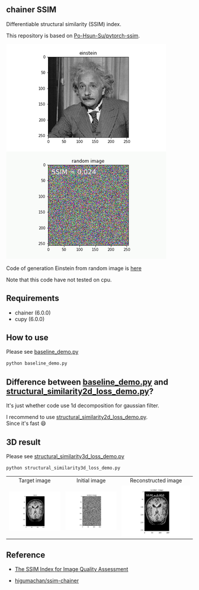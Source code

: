 ## chainer SSIM

Differentiable structural similarity (SSIM) index.

This repository is based on [Po-Hsun-Su/pytorch-ssim](https://github.com/Po-Hsun-Su/pytorch-ssim).

![](image/einstein_.png) ![](image/einstein.gif)  

Code of generation Einstein from random image is [here](notebooks/optimize_einstein.ipynb)

Note that this code have not tested on cpu.


## Requirements

- chainer (6.0.0)
- cupy (6.0.0)


## How to use

Please see [baseline_demo.py](baseline_demo.py)  

```bash
python baseline_demo.py
```


## Difference between [baseline_demo.py](baseline_demo.py) and [structural_similarity2d_loss_demo.py](structural_similarity2d_loss_demo.py)?

It's just whether code use 1d decomposition for gaussian filter.

I recommend to use [structural_similarity2d_loss_demo.py](structural_similarity2d_loss_demo.py).  
Since it's fast :smile:


## 3D result

Please see [structural_similarity3d_loss_demo.py](structural_similarity3d_loss_demo.py)

```bash
python structural_similarity3d_loss_demo.py
```

||||
|:---:|:---:|:---:|
|Target image|Initial image|Reconstructed image|
|![](image/brain.png)|![](image/random_image.png)|![](image/reconstructed_brain.png)|

## Reference

- [The SSIM Index for Image Quality Assessment](https://ece.uwaterloo.ca/~z70wang/research/ssim/)

- [higumachan/ssim-chainer](https://github.com/higumachan/ssim-chainer)
